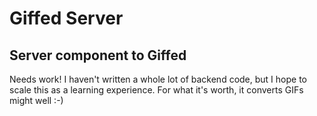 # Giffed Server
## Server component to Giffed

Needs work! I haven't written a whole lot of backend code, but I hope to scale this as a learning experience. For what it's worth, it converts GIFs might well :-)